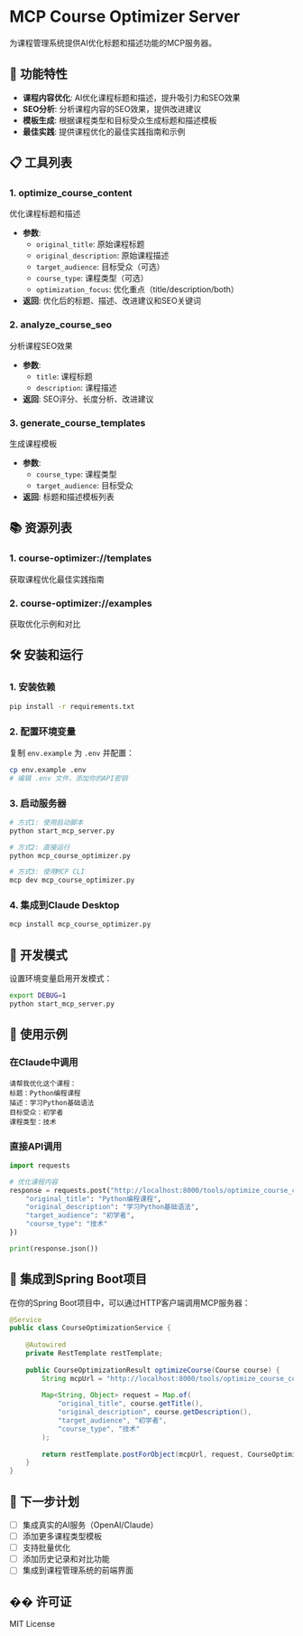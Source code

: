 # MCP Course Optimizer Server

为课程管理系统提供AI优化标题和描述功能的MCP服务器。

## 🚀 功能特性

- **课程内容优化**: AI优化课程标题和描述，提升吸引力和SEO效果
- **SEO分析**: 分析课程内容的SEO效果，提供改进建议
- **模板生成**: 根据课程类型和目标受众生成标题和描述模板
- **最佳实践**: 提供课程优化的最佳实践指南和示例

## 📋 工具列表

### 1. optimize_course_content
优化课程标题和描述
- **参数**: 
  - `original_title`: 原始课程标题
  - `original_description`: 原始课程描述
  - `target_audience`: 目标受众（可选）
  - `course_type`: 课程类型（可选）
  - `optimization_focus`: 优化重点（title/description/both）
- **返回**: 优化后的标题、描述、改进建议和SEO关键词

### 2. analyze_course_seo
分析课程SEO效果
- **参数**:
  - `title`: 课程标题
  - `description`: 课程描述
- **返回**: SEO评分、长度分析、改进建议

### 3. generate_course_templates
生成课程模板
- **参数**:
  - `course_type`: 课程类型
  - `target_audience`: 目标受众
- **返回**: 标题和描述模板列表

## 📚 资源列表

### 1. course-optimizer://templates
获取课程优化最佳实践指南

### 2. course-optimizer://examples
获取优化示例和对比

## 🛠️ 安装和运行

### 1. 安装依赖
```bash
pip install -r requirements.txt
```

### 2. 配置环境变量
复制 `env.example` 为 `.env` 并配置：
```bash
cp env.example .env
# 编辑 .env 文件，添加你的API密钥
```

### 3. 启动服务器
```bash
# 方式1: 使用启动脚本
python start_mcp_server.py

# 方式2: 直接运行
python mcp_course_optimizer.py

# 方式3: 使用MCP CLI
mcp dev mcp_course_optimizer.py
```

### 4. 集成到Claude Desktop
```bash
mcp install mcp_course_optimizer.py
```

## 🔧 开发模式

设置环境变量启用开发模式：
```bash
export DEBUG=1
python start_mcp_server.py
```

## 📝 使用示例

### 在Claude中调用
```
请帮我优化这个课程：
标题：Python编程课程
描述：学习Python基础语法
目标受众：初学者
课程类型：技术
```

### 直接API调用
```python
import requests

# 优化课程内容
response = requests.post("http://localhost:8000/tools/optimize_course_content", json={
    "original_title": "Python编程课程",
    "original_description": "学习Python基础语法",
    "target_audience": "初学者",
    "course_type": "技术"
})

print(response.json())
```

## 🔗 集成到Spring Boot项目

在你的Spring Boot项目中，可以通过HTTP客户端调用MCP服务器：

```java
@Service
public class CourseOptimizationService {
    
    @Autowired
    private RestTemplate restTemplate;
    
    public CourseOptimizationResult optimizeCourse(Course course) {
        String mcpUrl = "http://localhost:8000/tools/optimize_course_content";
        
        Map<String, Object> request = Map.of(
            "original_title", course.getTitle(),
            "original_description", course.getDescription(),
            "target_audience", "初学者",
            "course_type", "技术"
        );
        
        return restTemplate.postForObject(mcpUrl, request, CourseOptimizationResult.class);
    }
}
```

## 🎯 下一步计划

- [ ] 集成真实的AI服务（OpenAI/Claude）
- [ ] 添加更多课程类型模板
- [ ] 支持批量优化
- [ ] 添加历史记录和对比功能
- [ ] 集成到课程管理系统的前端界面

## �� 许可证

MIT License 